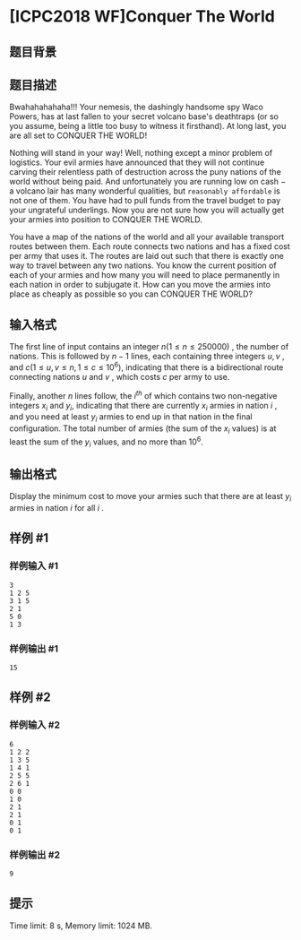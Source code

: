 # [ICPC2018 WF]Conquer The World

## 题目背景



## 题目描述



Bwahahahahaha!!! Your nemesis, the dashingly handsome spy Waco Powers, has at last fallen to your secret volcano base's deathtraps (or so you assume, being a little too busy to witness it firsthand). At long last, you are all set to CONQUER THE WORLD!

Nothing will stand in your way! Well, nothing except a minor problem of logistics. Your evil armies have announced that they will not continue carving their relentless path of destruction across the puny nations of the world without being paid. And unfortunately you are running low on cash $-$ a volcano lair has many wonderful qualities, but `reasonably affordable` is not one of them. You have had to pull funds from the travel budget to pay your ungrateful underlings. Now you are not sure how you will actually get your armies into position to CONQUER THE WORLD.

You have a map of the nations of the world and all your available transport routes between them. Each route connects two nations and has a fixed cost per army that uses it. The routes are laid out such that there is exactly one way to travel between any two nations. You know the current position of each of your armies and how many you will need to place permanently in each nation in order to subjugate it. How can you move the armies into place as cheaply as possible so you can CONQUER THE WORLD?



## 输入格式



The first line of input contains an integer $n (1 \le n \le 250 000)$ , the number of nations. This is followed by $n − 1$ lines, each containing three integers $u , v$ , and $c (1 \le u , v \le n , 1 \le c \le 10^{6}),$ indicating that there is a bidirectional route connecting nations $u$ and $v$ , which costs $c$ per army to use.

Finally, another $n$ lines follow, the $i^{th}$ of which contains two non-negative integers $x_{i}$ and $y_{i},$ indicating that there are currently $x_{i}$ armies in nation $i$ , and you need at least $y_{i}$ armies to end up in that nation in the final configuration. The total number of armies (the sum of the $x_{i}$ values) is at least the sum of the $y_{i}$ values, and no more than $10^{6}.$



## 输出格式



Display the minimum cost to move your armies such that there are at least $y_{i}$ armies in nation $i$ for all $i$ .



## 样例 #1

### 样例输入 #1
```
3
1 2 5
3 1 5
2 1
5 0
1 3
```

### 样例输出 #1

```
15
```

## 样例 #2

### 样例输入 #2
```
6
1 2 2
1 3 5
1 4 1
2 5 5
2 6 1
0 0
1 0
2 1
2 1
0 1
0 1
```

### 样例输出 #2

```
9
```

## 提示

Time limit: 8 s, Memory limit: 1024 MB. 



